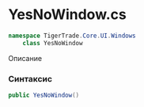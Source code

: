 
# YesNoWindow.cs
```csharp
namespace TigerTrade.Core.UI.Windows  
    class YesNoWindow
```

Описание

### Синтаксис
```csharp
public YesNoWindow()
```
